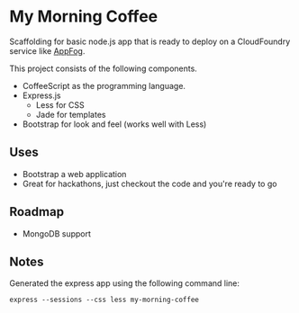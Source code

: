 My Morning Coffee
=================

Scaffolding for basic node.js app that is ready to deploy on a CloudFoundry service like [AppFog](http://appfog.com).

This project consists of the following components.

- CoffeeScript as the programming language.
- Express.js
  - Less for CSS
  - Jade for templates
- Bootstrap for look and feel (works well with Less)

Uses
----

- Bootstrap a web application
- Great for hackathons, just checkout the code and you're ready to go

Roadmap
-------

- MongoDB support

Notes
-----

Generated the express app using the following command line:

`express --sessions --css less my-morning-coffee`
